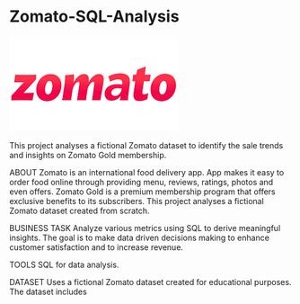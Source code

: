 # Zomato-SQL-Analysis
![Sample Image](zomato.png)

This project analyses a fictional Zomato dataset to identify the sale trends and insights on Zomato Gold membership. 

ABOUT
 Zomato is an international food delivery app. App makes it easy to order food online through providing menu, reviews, ratings, photos and even offers. Zomato Gold is a premium membership program that offers exclusive benefits to its subscribers.
 This project analyses a fictional  Zomato dataset created from scratch. 
 
BUSINESS TASK
  Analyze various metrics using SQL to derive meaningful insights. The goal is to make data driven decisions making to enhance customer satisfaction and to increase revenue.

TOOLS
  SQL for data analysis.

DATASET
  Uses a fictional Zomato dataset created for educational purposes. The dataset includes 

 
